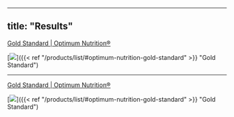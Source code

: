 
---
title: "Results"
---

<form method="get">
    <a href="/products/list/#optimum-nutrition-gold-standard" class="button">Gold Standard | Optimum Nutrition®</a>
</form>

[![](/images/optimum-gold.jpg)]({{< ref "/products/list/#optimum-nutrition-gold-standard" >}} "Gold Standard")

---

<form method="get">
    <a href="/products/list/#optimum-nutrition-gold-standard" class="button">Gold Standard | Optimum Nutrition®</a>
</form>

[![](/images/optimum-gold.jpg)]({{< ref "/products/list/#optimum-nutrition-gold-standard" >}} "Gold Standard")


